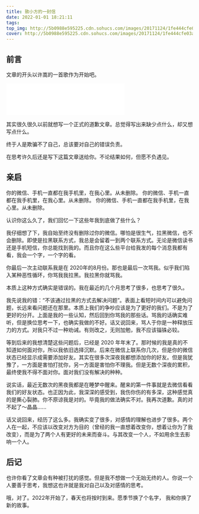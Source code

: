 ```yaml
---
title: 致小方的一封信
date: 2022-01-01 18:21:11
tags:
top_img: http://5b0988e595225.cdn.sohucs.com/images/20171124/1fe444cfe03a4e7f8b00a98cac2538a0.jpeg
cover: http://5b0988e595225.cdn.sohucs.com/images/20171124/1fe444cfe03a4e7f8b00a98cac2538a0.jpeg
---
```


## 前言

文章的开头以许嵩的一首歌作为开始吧。

<iframe frameborder="no" border="0" marginwidth="0" marginheight="0" width=320 height=86 src="//music.163.com/outchain/player?type=2&id=167888&auto=1&height=66"></iframe>

其实很久很久以前就想写一个正式的道歉文章。总觉得写出来缺少点什么，却又想写点什么。

终于人是欺骗不了自己，总该要对自己的错误负责。

在思考许久后还是写下这篇文章送给你。不论结果如何，但愿不负遇见。

## 亲启

你的微信、手机一直都在我手机里，在我心里。从未删除。
你的微信、手机一直都在我手机里，在我心里。从未删除。
你的微信、手机一直都在我手机里，在我心里。从未删除。

认识你这么久了，我们回忆一下这些年我到底做了些什么？

我仔细想了下，我自始至终没有删除过你的微信。哪怕是很生气，拉黑微信，也不会删除。即使是拉黑联系方式，我总是会留着一到两个联系方式。无论是微信读书还是手机短信，你总能找到我的。而且你在这么些平台给我发的每个消息我都有看，我会一个字，一个字的看。

你最后一次主动联系我是在 2020年的8月份。那也是最后一次骂我。似乎我们陷入某种恶性循环，你骂我我拉黑。我拉黑你就骂我。

本质上这种方式确实是错误的。我在最近的几个月思考了很多，也思考了很久。

我先说我的错：“不该通过拉黑的方式去解决问题”。表面上看短时间内可以避免问题，长远来看问题还在那里。本质上我们的争吵应该是为了更好的我们。不是为了更好的分开。上面是我的一些认知，然后回到你骂我的那些话。骂我的话确实难听，但是换位思考一下，也确实我做的不好。话又说回来，骂人于你是一种释放压力的方式。对我只不过一种劝诫。有则改之，无则加勉，我不应该锱铢必较。

等到后来的我想清楚这些问题后，已经是 2020 年年末了。那时候的我是真的不知道如何面对你，所以我依旧选择沉默。后来在微信上联系你几次，但是你的微信状态已经显示成需要添加好友。其实在很多次深夜我都想添加你的好友。但是我犹豫了，一方面是害怕打扰你，另一方面是害怕你不理我。但是无数个深夜的累积，最终使我不得不面对你。面对我们没有解决的种种。

说实话，最近无数次的黑夜我都是在睡梦中醒来。醒来的第一件事就是去微信看看我们的好友状态。也正因为此，我深深的感受到，我伤你伤的有多深，这种感觉真的是撕心裂肺。你不原谅我是对的。毕竟我的做法确实不对。我再次道歉。真的对不起了～晶晶......

话又说回来，经历了这么多。我确实变了很多，对感情的理解也进步了很多。两个人在一起，不应该以改变对方为目的（曾经的我一直想着改变你，想着让你为了我改变），而是为了两个人有更好的未来而奋斗。与其改变一个人，不如用余生去影响一个人。


## 后记

也许你看了文章会有种被打扰的感觉。但是我不想做一个无始无终的人。你说一个人要善于思考，我想这也许就是我对自己以及对感情的思考。

哦，对了。2022年开始了，春天也将按时到来。愿季节换了个名字， 我和你换了新的故事。